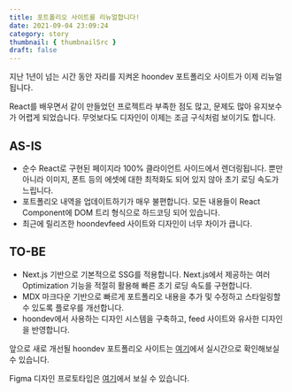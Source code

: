 ```yaml
---
title: 포트폴리오 사이트를 리뉴얼합니다!
date: 2021-09-04 23:09:24
category: story
thumbnail: { thumbnailSrc }
draft: false
---
```


지난 1년이 넘는 시간 동안 자리를 지켜온 hoondev 포트폴리오 사이트가 이제 리뉴얼됩니다.

React를 배우면서 같이 만들었던 프로젝트라 부족한 점도 많고, 문제도 많아 유지보수가 어렵게 되었습니다. 무엇보다도 디자인이 이제는 조금 구식처럼 보이기도 합니다.

## AS-IS
- 순수 React로 구현된 페이지라 100% 클라이언트 사이드에서 렌더링됩니다. 뿐만 아니라 이미지, 폰트 등의 에셋에 대한 최적화도 되어 있지 않아 초기 로딩 속도가 느립니다.
- 포트폴리오 내역을 업데이트하기가 매우 불편합니다. 모든 내용들이 React Component에 DOM 트리 형식으로 하드코딩 되어 있습니다.
- 최근에 릴리즈한 hoondevfeed 사이트와 디자인이 너무 차이가 큽니다.

## TO-BE
- Next.js 기반으로 기본적으로 SSG를 적용합니다. Next.js에서 제공하는 여러 Optimization 기능을 적절히 활용해 빠른 초기 로딩 속도를 구현합니다.
- MDX 마크다운 기반으로 빠르게 포트폴리오 내용을 추가 및 수정하고 스타일링할 수 있도록 플로우를 개선합니다.
- hoondev에서 사용하는 디자인 시스템을 구축하고, feed 사이트와 유사한 디자인을 반영합니다.

앞으로 새로 개선될 hoondev 포트폴리오 사이트는 [여기](https://hoondev-next.vercel.app)에서 실시간으로 확인해보실 수 있습니다.

Figma 디자인 프로토타입은 [여기](https://www.figma.com/file/0b5klfboV2OR9IgDOzPbex/Untitled?node-id=1%3A2)에서 보실 수 있습니다.